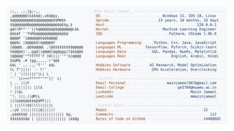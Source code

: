 <picture>
  <source srcset="https://raw.githubusercontent.com/mmazinjameel/mmazinjameel/main/dark_mode.svg?v=1758415995" media="(prefers-color-scheme: dark)">
  <img src="https://raw.githubusercontent.com/mmazinjameel/mmazinjameel/main/light_mode.svg?v=1758415995">
</picture>
